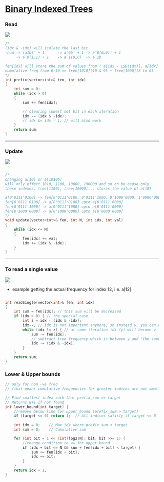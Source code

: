 # [Binary Indexed Trees](https://www.topcoder.com/community/competitive-programming/tutorials/binary-indexed-trees/)

### Read
![](https://images.ctfassets.net/piwi0eufbb2g/6MTMWSoGHQcg6R7a5nsT8G/278635e8f83f93b2769cfacb3f4de7ce/read.gif)

```cpp
/*
(idx & -idx) will isolate the last bit
-num -> (a1b)¯ + 1      -> a¯0b¯ + 1 -> a¯0(0…0)¯ + 1 
     -> a¯0(1…1) + 1    -> a¯1(0…0)  -> a¯1b

fen[idx] will store the sum of values from ( a[idx - LSB(idx)], a[idx] ]
cumulative freq from 0-10 => tree[1010](10 & 9) + tree[1000](8 to 0)
*/
int prefix(vector<int>& fen, int idx) 
{
    int sum = 0;
    while (idx > 0) 
    {
        sum += fen[idx];

        // clearing lowest set bit in each iteration
        idx -= (idx & -idx);
        // idx &= idx - 1; // will also work
    }
    return sum;
}
```

---
### Update

![](https://images.ctfassets.net/piwi0eufbb2g/25Kj4cq7Ab9M6eBRyM8cfU/80c135356c9820412c84b9e65582ac83/bitupdate.gif)
```cpp

/*
changing a[10] or a[1010b] 
will only effect 1010, 1100, 10000, 100000 and so on be cause only 
these indexes, tree[1100], tree[10000]... stores the value of a[10]

a[0'0111'0100] -> fen[0'0111'0100, 0'0111'1000, 0'1000'0000, 1'0000'0000]
fen[0'0111'0100] -> a[0'0111'0100] upto a[0'0111'0000]
fen[0'0111'1000] -> a[0'0111'1000] upto a[0'0111'0000]
fen[0'1000'0000] -> a[0'1000'0000] upto a[0'0000'0000]
*/
void update(vector<int>& fen, int N, int idx, int val) 
{
    while (idx <= N) 
    {
        fen[idx] += val;
        idx += (idx & -idx);
    }
}
```

---

### To read a single value
![](https://images.ctfassets.net/piwi0eufbb2g/7N1GelGEUWMWqK5NAejfsg/e08316d27d55af28ff7f8f6fd58eaa49/reada.gif)
- example getting the actual frequency for index 12, i.e. a[12]


```cpp

int readSingle(vector<int>& fen, int idx) 
{
    int sum = fen[idx]; // this sum will be decreased
    if (idx > 0) { // the special case
        int z = idx - (idx & -idx);
        idx--; // idx is not important anymore, so instead y, you can use idx
        while (idx != z) { // at some iteration idx (y) will become z
            sum -= fen[idx];
            // subtract tree frequency which is between y and "the same path"
            idx -= (idx & -idx);
        }
    }
    return sum;
}
```

### Lower & Upper bounds

```cpp
// only for non -ve freq 
// (that means cumulative frequencies for greater indices are not smaller)

// Find smallest index such that prefix_sum >= target
// Returns N+1 if not found
int lower_bound(int target) {
    //remove below line for upper_bound (prefix_sum > target)
    if (target <= 0) return 1;  // All indices satisfy if target <= 0
    
    int idx = 0;    // Max idx where prefix_sum < target
    int sum = 0;    // Cumulative sum

    for (int bit = 1 << (int)log2(N); bit; bit >>= 1) {
        //change condition to <= for upper_bound
        if (idx + bit <= N && sum + fen[idx + bit] < target) {
            sum += fen[idx + bit];
            idx += bit;
        }
    }
    return idx + 1;
}
```